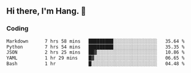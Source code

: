 ## Hi there, I'm Hang. 👋

### Coding

<!--START_SECTION:waka-->

```txt
Markdown      7 hrs 58 mins   █████████░░░░░░░░░░░░░░░░   35.64 %
Python        7 hrs 54 mins   █████████░░░░░░░░░░░░░░░░   35.35 %
JSON          2 hrs 25 mins   ██▓░░░░░░░░░░░░░░░░░░░░░░   10.86 %
YAML          1 hr 29 mins    █▓░░░░░░░░░░░░░░░░░░░░░░░   06.65 %
Bash          1 hr            █░░░░░░░░░░░░░░░░░░░░░░░░   04.48 %
```

<!--END_SECTION:waka-->
